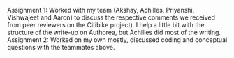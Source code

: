 Assignment 1: Worked with my team (Akshay, Achilles, Priyanshi, Vishwajeet and Aaron) to discuss the respective comments we received from peer reviewers on the Citibike project). I help a little bit with the structure of the write-up on Authorea, but Achilles did most of the writing. 
Assignment 2: Worked on my own mostly, discussed coding and conceptual questions with the teammates above. 
